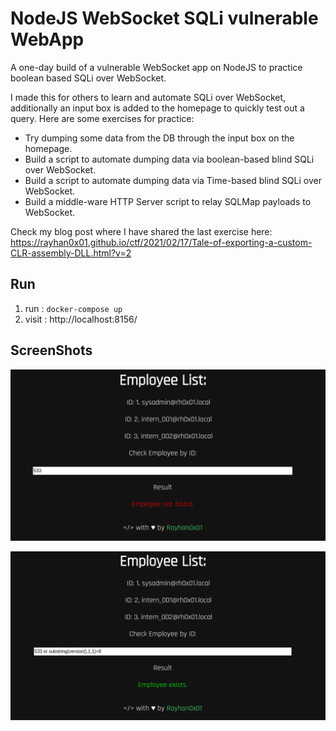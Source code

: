# NodeJS WebSocket SQLi vulnerable WebApp

A one-day build of a vulnerable WebSocket app on NodeJS to practice boolean based SQLi over WebSocket. 

I made this for others to learn and automate SQLi over WebSocket, additionally an input box is added to the homepage to quickly test out a query. Here are some exercises for practice:

* Try dumping some data from the DB through the input box on the homepage.
* Build a script to automate dumping data via boolean-based blind SQLi over WebSocket.
* Build a script to automate dumping data via Time-based blind SQLi over WebSocket.
* Build a middle-ware HTTP Server script to relay SQLMap payloads to WebSocket.

Check my blog post where I have shared the last exercise here: https://rayhan0x01.github.io/ctf/2021/02/17/Tale-of-exporting-a-custom-CLR-assembly-DLL.html?v=2


## Run

1. run : `docker-compose up`
2. visit : http://localhost:8156/


## ScreenShots

![](screenshots/1.png#center)

![](screenshots/2.png#center)

